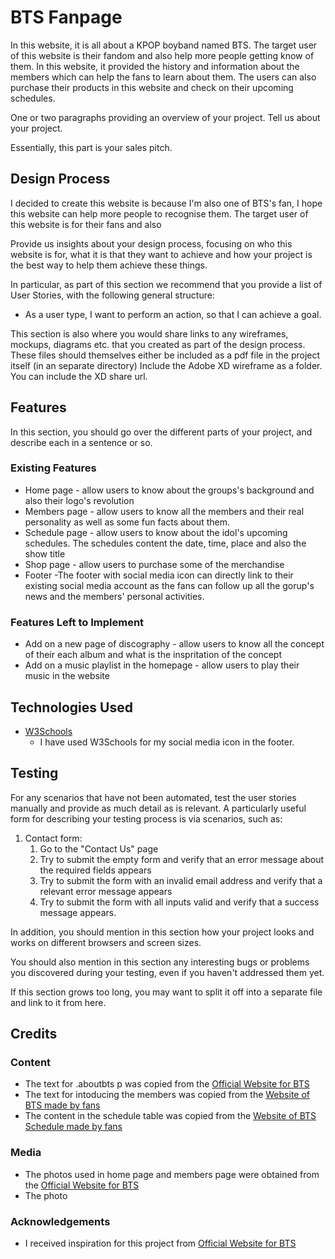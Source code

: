 # BTS Fanpage

In this website, it is all about a KPOP boyband named BTS. The target user of this website is their fandom and also help more people getting
know of them. In this website, it provided the history and information about the members which can help the fans to learn about them. The users can also purchase their products in this website and check on their upcoming schedules.

One or two paragraphs providing an overview of your project. Tell us about your project.

Essentially, this part is your sales pitch.
 
## Design Process

I decided to create this website is because I'm also one of BTS's fan, I hope this website can help more people to recognise them. The target user of this website is for their fans and also 
 
Provide us insights about your design process, focusing on who this website is for, what it is that they want to achieve and how your project is the best way to help them achieve these things.

In particular, as part of this section we recommend that you provide a list of User Stories, with the following general structure:
- As a user type, I want to perform an action, so that I can achieve a goal.

This section is also where you would share links to any wireframes, mockups, diagrams etc. that you created as part of the design process. 
These files should themselves either be included as a pdf file in the project itself (in an separate directory)
Include the Adobe XD wireframe as a folder. You can include the XD share url. 

## Features

In this section, you should go over the different parts of your project, and describe each in a sentence or so.
 
### Existing Features
- Home page - allow users to know about the groups's background and also their logo's revolution
- Members page - allow users to know all the members and their real personality as well as some fun facts about them.
- Schedule page - allow users to know about the idol's upcoming schedules. The schedules content the date, time, place and also the show title
- Shop page - allow users to purchase some of the merchandise
- Footer -The footer with social media icon can directly link to their existing social media account as the fans can follow up all the gorup's news and the members' personal activities.

### Features Left to Implement
- Add on a new page of discography - allow users to know all the concept of their each album and what is the inspritation of the concept
- Add on a music playlist in the homepage - allow users to play their music in the website

## Technologies Used

- [W3Schools](https://www.w3schools.com/howto/howto_css_social_media_buttons.asp)
    - I have used W3Schools for my social media icon in the footer. 


## Testing

For any scenarios that have not been automated, test the user stories manually and provide as much detail as is relevant. A particularly useful form for describing your testing process is via scenarios, such as:

1. Contact form:
    1. Go to the "Contact Us" page
    2. Try to submit the empty form and verify that an error message about the required fields appears
    3. Try to submit the form with an invalid email address and verify that a relevant error message appears
    4. Try to submit the form with all inputs valid and verify that a success message appears.

In addition, you should mention in this section how your project looks and works on different browsers and screen sizes.

You should also mention in this section any interesting bugs or problems you discovered during your testing, even if you haven't addressed them yet.

If this section grows too long, you may want to split it off into a separate file and link to it from here.

## Credits

### Content
- The text for .aboutbts p was copied from the [Official Website for BTS](https://ibighit.com/bts/eng/profile/)
- The text for intoducing the members was copied from the [Website of BTS made by fans](https://www.hypable.com/bts-member-profile-guide/)
- The content in the schedule table was copied from the [Website of BTS Schedule made by fans](https://www.kweendeoks.com/schedule)

### Media
- The photos used in home page and members page were obtained from the [Official Website for BTS](https://ibighit.com/bts/eng/profile/)
- The photo 

### Acknowledgements

- I received inspiration for this project from [Official Website for BTS](https://ibighit.com/bts/eng/profile/)